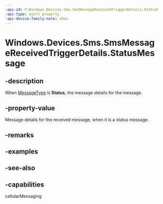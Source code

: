 ```yaml
---
-api-id: P:Windows.Devices.Sms.SmsMessageReceivedTriggerDetails.StatusMessage
-api-type: winrt property
-api-device-family-note: xbox
---
```


<!-- Property syntax
public Windows.Devices.Sms.SmsStatusMessage StatusMessage { get; }
-->

# Windows.Devices.Sms.SmsMessageReceivedTriggerDetails.StatusMessage

## -description
When [MessageType](smsmessagereceivedtriggerdetails_messagetype.md) is **Status**, the message details for the message.

## -property-value
Message details for the received message, when it is a status message.

## -remarks

## -examples

## -see-also


## -capabilities
cellularMessaging
